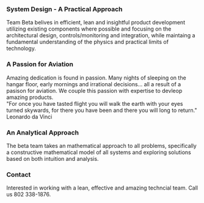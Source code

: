 ### System Design - A Practical Approach
Team Beta belives in efficient, lean and insightful product development utilizing existing components where possible and focusing on the architectural design, controls/monitoring and integration, while maintaing a fundamental understanding of the physics and practical limits of technology. 

### A Passion for Aviation
Amazing dedication is found in passion. Many nights of sleeping on the hangar floor, early mornings and irrational decisions... all a result of a pasison for aviation.  We couple this passion with expertise to devleop amazing products. 
</br>
"For once you have tasted flight you will walk the earth with your eyes turned skywards, for there you have been and there you will long to return." Leonardo da Vinci
</br>

### An Analytical Approach
The beta team takes an mathematical approach to all problems, specifically a constructive mathematical model of all systems and exploring solutions based on both intuition and analysis. 


### Contact
Interested in working with a lean, effective and amazing techncial team.  Call us 802 338-1876.
